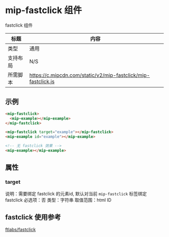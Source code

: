 # mip-fastclick 组件

fastclick 组件

标题|内容
----|----
类型|通用
支持布局|N/S
所需脚本| https://c.mipcdn.com/static/v2/mip-fastclick/mip-fastclick.js

## 示例

```html
<mip-fastclick>
  <mip-example></mip-example>
</mip-fastclick>

<mip-fastclick target="example"></mip-fastclick>
<mip-example id="example"></mip-example>

<!-- 无 fastclick 效果 -->
<mip-example></mip-example>
```

## 属性

### target

说明：需要绑定 fastclick 的元素id, 默认对当前 `mip-fastclick` 标签绑定 fastclick
必选项：否
类型：字符串
取值范围：html ID

## fastclick 使用参考

[ftlabs/fastclick](https://github.com/ftlabs/fastclick)
